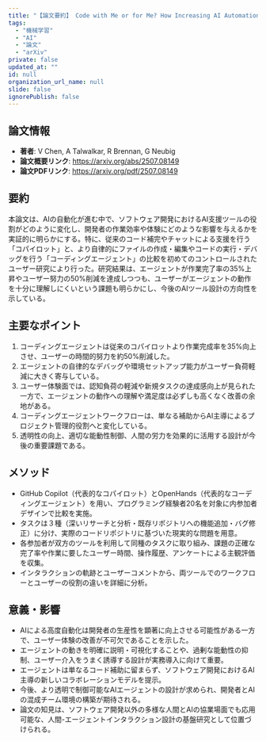 ```yaml
---
title: "【論文要約】 Code with Me or for Me? How Increasing AI Automation Transforms Developer Workflows"
tags:
  - "機械学習"
  - "AI"
  - "論文"
  - "arXiv"
private: false
updated_at: ""
id: null
organization_url_name: null
slide: false
ignorePublish: false
---
```


## 論文情報

- **著者**: V Chen, A Talwalkar, R Brennan, G Neubig
- **論文概要リンク**: https://arxiv.org/abs/2507.08149
- **論文PDFリンク**: https://arxiv.org/pdf/2507.08149

## 要約

本論文は、AIの自動化が進む中で、ソフトウェア開発におけるAI支援ツールの役割がどのように変化し、開発者の作業効率や体験にどのような影響を与えるかを実証的に明らかにする。特に、従来のコード補完やチャットによる支援を行う「コパイロット」と、より自律的にファイルの作成・編集やコードの実行・デバッグを行う「コーディングエージェント」の比較を初めてのコントロールされたユーザー研究により行った。研究結果は、エージェントが作業完了率の35%上昇やユーザー努力の50%削減を達成しつつも、ユーザーがエージェントの動作を十分に理解しにくいという課題も明らかにし、今後のAIツール設計の方向性を示している。

## 主要なポイント

1. コーディングエージェントは従来のコパイロットより作業完成率を35%向上させ、ユーザーの時間的努力を約50%削減した。
2. エージェントの自律的なデバッグや環境セットアップ能力がユーザー負荷軽減に大きく寄与している。
3. ユーザー体験面では、認知負荷の軽減や新規タスクの達成感向上が見られた一方で、エージェントの動作への理解や満足度は必ずしも高くなく改善の余地がある。
4. コーディングエージェントワークフローは、単なる補助からAI主導によるプロジェクト管理的役割へと変化している。
5. 透明性の向上、適切な能動性制御、人間の労力を効果的に活用する設計が今後の重要課題である。


## メソッド

- GitHub Copilot（代表的なコパイロット）とOpenHands（代表的なコーディングエージェント）を用い、プログラミング経験者20名を対象に内参加者デザインで比較を実施。
- タスクは３種（深いリサーチと分析・既存リポジトリへの機能追加・バグ修正）に分け、実際のコードリポジトリに基づいた現実的な問題を用意。
- 各参加者が双方のツールを利用して同種のタスクに取り組み、課題の正確な完了率や作業に要したユーザー時間、操作履歴、アンケートによる主観評価を収集。
- インタラクションの軌跡とユーザーコメントから、両ツールでのワークフローとユーザーの役割の違いを詳細に分析。

## 意義・影響

- AIによる高度自動化は開発者の生産性を顕著に向上させる可能性がある一方で、ユーザー体験の改善が不可欠であることを示した。
- エージェントの動きを明確に説明・可視化することや、過剰な能動性の抑制、ユーザー介入をうまく誘導する設計が実務導入に向けて重要。
- エージェントは単なるコード補助に留まらず、ソフトウェア開発におけるAI主導の新しいコラボレーションモデルを提示。
- 今後、より透明で制御可能なAIエージェントの設計が求められ、開発者とAIの混成チーム環境の構築が期待される。
- 論文の知見は、ソフトウェア開発以外の多様な人間とAIの協業場面でも応用可能な、人間-エージェントインタラクション設計の基盤研究として位置づけられる。


